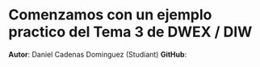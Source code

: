 # Comenzamos con un ejemplo practico del Tema 3 de DWEX / DIW

**Autor**: Daniel Cadenas Dominguez (Studiant)
**GitHub**: 